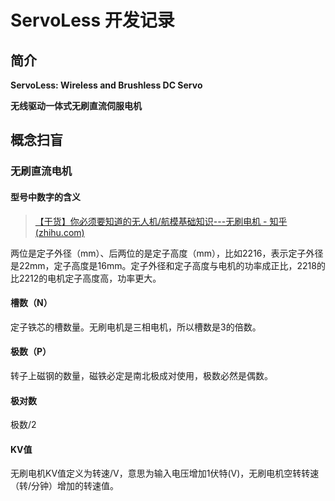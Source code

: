 # ServoLess 开发记录

## 简介

**ServoLess: Wireless and Brushless DC Servo**

**无线驱动一体式无刷直流伺服电机**

## 概念扫盲

### 无刷直流电机

#### 型号中数字的含义

> [【干货】你必须要知道的无人机/航模基础知识---无刷电机 - 知乎 (zhihu.com)](https://zhuanlan.zhihu.com/p/139795659)

两位是定子外径（mm）、后两位的是定子高度（mm），比如2216，表示定子外径是22mm，定子高度是16mm。定子外径和定子高度与电机的功率成正比，2218的比2212的电机定子高度高，功率更大。

#### 槽数（N）

定子铁芯的槽数量。无刷电机是三相电机，所以槽数是3的倍数。

#### 极数（P）

转子上磁钢的数量，磁铁必定是南北极成对使用，极数必然是偶数。

#### 极对数

极数/2

#### KV值

无刷电机KV值定义为转速/V，意思为输入电压增加1伏特(V)，无刷电机空转转速（转/分钟）增加的转速值。

